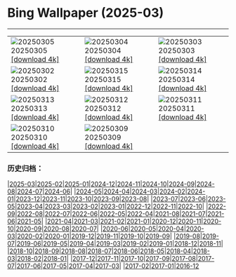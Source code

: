 # Bing Wallpaper (2025-03)
**************

<table><tr><td><img src="https://www.bing.com/th?id=OHR.MardiGrasJackson_FR-CA5198718448_1920x1080.jpg" alt="20250305"> 20250305 <a href="https://www.bing.com/th?id=OHR.MardiGrasJackson_FR-CA5198718448_UHD.jpg">[download 4k]</a></td><td><img src="https://www.bing.com/th?id=OHR.HornbillPair_FR-CA4028763796_1920x1080.jpg" alt="20250304"> 20250304 <a href="https://www.bing.com/th?id=OHR.HornbillPair_FR-CA4028763796_UHD.jpg">[download 4k]</a></td><td><img src="https://www.bing.com/th?id=OHR.EucalyptusForest_FR-CA2872086680_1920x1080.jpg" alt="20250303"> 20250303 <a href="https://www.bing.com/th?id=OHR.EucalyptusForest_FR-CA2872086680_UHD.jpg">[download 4k]</a></td></tr><tr><td><img src="https://www.bing.com/th?id=OHR.MaligneLakeJasper_FR-CA2655670114_1920x1080.jpg" alt="20250302"> 20250302 <a href="https://www.bing.com/th?id=OHR.MaligneLakeJasper_FR-CA2655670114_UHD.jpg">[download 4k]</a></td><td><img src="https://www.bing.com/th?id=OHR.WhaleFestival_FR-CA7842917144_1920x1080.jpg" alt="20250315"> 20250315 <a href="https://www.bing.com/th?id=OHR.WhaleFestival_FR-CA7842917144_UHD.jpg">[download 4k]</a></td><td><img src="https://www.bing.com/th?id=OHR.BasqueDolmen_FR-CA7491741480_1920x1080.jpg" alt="20250314"> 20250314 <a href="https://www.bing.com/th?id=OHR.BasqueDolmen_FR-CA7491741480_UHD.jpg">[download 4k]</a></td></tr><tr><td><img src="https://www.bing.com/th?id=OHR.HoliColors_FR-CA7352724547_1920x1080.jpg" alt="20250313"> 20250313 <a href="https://www.bing.com/th?id=OHR.HoliColors_FR-CA7352724547_UHD.jpg">[download 4k]</a></td><td><img src="https://www.bing.com/th?id=OHR.ChateauLoire_FR-CA6922461258_1920x1080.jpg" alt="20250312"> 20250312 <a href="https://www.bing.com/th?id=OHR.ChateauLoire_FR-CA6922461258_UHD.jpg">[download 4k]</a></td><td><img src="https://www.bing.com/th?id=OHR.NusaPenida_FR-CA6070971285_1920x1080.jpg" alt="20250311"> 20250311 <a href="https://www.bing.com/th?id=OHR.NusaPenida_FR-CA6070971285_UHD.jpg">[download 4k]</a></td></tr><tr><td><img src="https://www.bing.com/th?id=OHR.NappingLion_FR-CA0315235699_1920x1080.jpg" alt="20250310"> 20250310 <a href="https://www.bing.com/th?id=OHR.NappingLion_FR-CA0315235699_UHD.jpg">[download 4k]</a></td><td><img src="https://www.bing.com/th?id=OHR.ItalyClock_FR-CA0091042756_1920x1080.jpg" alt="20250309"> 20250309 <a href="https://www.bing.com/th?id=OHR.ItalyClock_FR-CA0091042756_UHD.jpg">[download 4k]</a></td><td></td></tr></table>

### 历史归档：

|[2025-03](/2025-03.md)|[2025-02](/../2025-02/2025-02.md)|[2025-01](/../2025-01/2025-01.md)|[2024-12](/../2024-12/2024-12.md)|[2024-11](/../2024-11/2024-11.md)|[2024-10](/../2024-10/2024-10.md)|[2024-09](/../2024-09/2024-09.md)|[2024-08](/../2024-08/2024-08.md)|[2024-07](/../2024-07/2024-07.md)|[2024-06](/../2024-06/2024-06.md)|
|[2024-05](/../2024-05/2024-05.md)|[2024-04](/../2024-04/2024-04.md)|[2024-03](/../2024-03/2024-03.md)|[2024-02](/../2024-02/2024-02.md)|[2024-01](/../2024-01/2024-01.md)|[2023-12](/../2023-12/2023-12.md)|[2023-11](/../2023-11/2023-11.md)|[2023-10](/../2023-10/2023-10.md)|[2023-09](/../2023-09/2023-09.md)|[2023-08](/../2023-08/2023-08.md)|
|[2023-07](/../2023-07/2023-07.md)|[2023-06](/../2023-06/2023-06.md)|[2023-05](/../2023-05/2023-05.md)|[2023-04](/../2023-04/2023-04.md)|[2023-03](/../2023-03/2023-03.md)|[2023-02](/../2023-02/2023-02.md)|[2023-01](/../2023-01/2023-01.md)|[2022-12](/../2022-12/2022-12.md)|[2022-11](/../2022-11/2022-11.md)|[2022-10](/../2022-10/2022-10.md)|
|[2022-09](/../2022-09/2022-09.md)|[2022-08](/../2022-08/2022-08.md)|[2022-07](/../2022-07/2022-07.md)|[2022-06](/../2022-06/2022-06.md)|[2022-05](/../2022-05/2022-05.md)|[2022-04](/../2022-04/2022-04.md)|[2021-08](/../2021-08/2021-08.md)|[2021-07](/../2021-07/2021-07.md)|[2021-06](/../2021-06/2021-06.md)|[2021-05](/../2021-05/2021-05.md)|
|[2021-04](/../2021-04/2021-04.md)|[2021-03](/../2021-03/2021-03.md)|[2021-02](/../2021-02/2021-02.md)|[2021-01](/../2021-01/2021-01.md)|[2020-12](/../2020-12/2020-12.md)|[2020-11](/../2020-11/2020-11.md)|[2020-10](/../2020-10/2020-10.md)|[2020-09](/../2020-09/2020-09.md)|[2020-08](/../2020-08/2020-08.md)|[2020-07](/../2020-07/2020-07.md)|
|[2020-06](/../2020-06/2020-06.md)|[2020-05](/../2020-05/2020-05.md)|[2020-04](/../2020-04/2020-04.md)|[2020-03](/../2020-03/2020-03.md)|[2020-02](/../2020-02/2020-02.md)|[2020-01](/../2020-01/2020-01.md)|[2019-12](/../2019-12/2019-12.md)|[2019-11](/../2019-11/2019-11.md)|[2019-10](/../2019-10/2019-10.md)|[2019-09](/../2019-09/2019-09.md)|
|[2019-08](/../2019-08/2019-08.md)|[2019-07](/../2019-07/2019-07.md)|[2019-06](/../2019-06/2019-06.md)|[2019-05](/../2019-05/2019-05.md)|[2019-04](/../2019-04/2019-04.md)|[2019-03](/../2019-03/2019-03.md)|[2019-02](/../2019-02/2019-02.md)|[2019-01](/../2019-01/2019-01.md)|[2018-12](/../2018-12/2018-12.md)|[2018-11](/../2018-11/2018-11.md)|
|[2018-10](/../2018-10/2018-10.md)|[2018-09](/../2018-09/2018-09.md)|[2018-08](/../2018-08/2018-08.md)|[2018-07](/../2018-07/2018-07.md)|[2018-06](/../2018-06/2018-06.md)|[2018-05](/../2018-05/2018-05.md)|[2018-04](/../2018-04/2018-04.md)|[2018-03](/../2018-03/2018-03.md)|[2018-02](/../2018-02/2018-02.md)|[2018-01](/../2018-01/2018-01.md)|
|[2017-12](/../2017-12/2017-12.md)|[2017-11](/../2017-11/2017-11.md)|[2017-10](/../2017-10/2017-10.md)|[2017-09](/../2017-09/2017-09.md)|[2017-08](/../2017-08/2017-08.md)|[2017-07](/../2017-07/2017-07.md)|[2017-06](/../2017-06/2017-06.md)|[2017-05](/../2017-05/2017-05.md)|[2017-04](/../2017-04/2017-04.md)|[2017-03](/../2017-03/2017-03.md)|
|[2017-02](/../2017-02/2017-02.md)|[2017-01](/../2017-01/2017-01.md)|[2016-12](/../2016-12/2016-12.md)